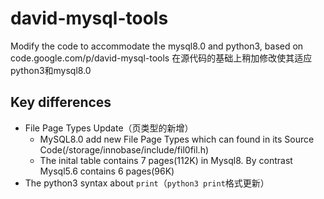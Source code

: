 # david-mysql-tools
Modify the code to accommodate the mysql8.0  and python3, based on code.google.com/p/david-mysql-tools
在源代码的基础上稍加修改使其适应python3和mysql8.0

## Key differences
- File Page Types Update（页类型的新增）
  - MySQL8.0 add new File Page Types which can found in its Source Code(/storage/innobase/include/fil0fil.h)
  - The inital table contains 7 pages(112K) in Mysql8. By contrast Mysql5.6 contains 6 pages(96K)
- The python3 syntax about `print`（`python3 print`格式更新）
